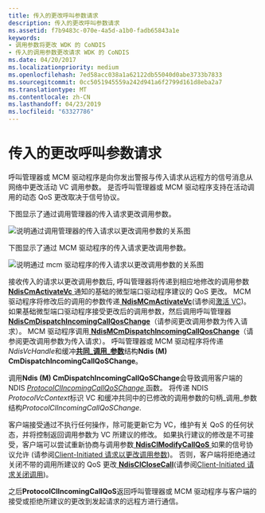 ```yaml
---
title: 传入的更改呼叫参数请求
description: 传入的更改呼叫参数请求
ms.assetid: f7b9483c-070e-4a5d-a1b0-fadb65843a1e
keywords:
- 调用参数将更改 WDK 的 CoNDIS
- 传入的调用参数更改请求 WDK 的 CoNDIS
ms.date: 04/20/2017
ms.localizationpriority: medium
ms.openlocfilehash: 7ed58acc038a1a62122db55040d0abe3733b7833
ms.sourcegitcommit: 0cc5051945559a242d941a6f2799d161d8eba2a7
ms.translationtype: MT
ms.contentlocale: zh-CN
ms.lasthandoff: 04/23/2019
ms.locfileid: "63327786"
---
```

# <a name="incoming-request-to-change-call-parameters"></a>传入的更改呼叫参数请求





呼叫管理器或 MCM 驱动程序是向你发出警报与传入请求从远程方的信号消息从网络中更改活动 VC 调用参数。 是否呼叫管理器或 MCM 驱动程序支持在活动调用的动态 QoS 更改取决于信号协议。

下图显示了通过调用管理器的传入请求更改调用参数。

![说明通过调用管理器的传入请求以更改调用参数的关系图](images/cm-16.png)

下图显示了通过 MCM 驱动程序的传入请求更改调用参数。

![说明通过 mcm 驱动程序的传入请求以更改调用参数的关系图](images/fig1-16.png)

接收传入的请求以更改调用参数后, 呼叫管理器将传递到相应地修改的调用参数[ **NdisCmActivateVc** ](https://msdn.microsoft.com/library/windows/hardware/ff561649)通知的基础的微型端口驱动程序建议的 QoS 更改。 MCM 驱动程序将修改后的调用的参数传递[ **NdisMCmActivateVc**](https://msdn.microsoft.com/library/windows/hardware/ff562792)(请参阅[激活 VC](activating-a-vc.md))。 如果基础微型端口驱动程序接受更改后的调用参数，然后调用呼叫管理器[ **NdisCmDispatchIncomingCallQosChange**](https://msdn.microsoft.com/library/windows/hardware/ff561668)（请参阅更改调用参数为传入请求）。 MCM 驱动程序调用[ **NdisMCmDispatchIncomingCallQosChange**](https://msdn.microsoft.com/library/windows/hardware/ff563540)（请参阅更改调用参数为传入请求）。 呼叫管理器或 MCM 驱动程序将传递*NdisVcHandle*和缓冲[**共同\_调用\_参数**](https://msdn.microsoft.com/library/windows/hardware/ff545384)结构**Ndis (M) CmDispatchIncomingCallQoSChange**。

调用**Ndis (M) CmDispatchIncomingCallQoSChange**会导致调用客户端的 NDIS [ *ProtocolClIncomingCallQoSChange* ](https://msdn.microsoft.com/library/windows/hardware/ff570229)函数。 将传递 NDIS *ProtocolVcContext*标识 VC 和缓冲共同中的已修改的调用参数的句柄\_调用\_参数结构*ProtocolClIncomingCallQoSChange*.

客户端接受通过不执行任何操作，除可能更新它为 VC，维护有关 QoS 的任何状态，并将控制返回调用参数为 VC 所建议的修改。 如果执行建议的修改是不可接受，客户端可以尝试重新协商与调用参数[ **NdisClModifyCallQoS** ](https://msdn.microsoft.com/library/windows/hardware/ff561636)如果的信号协议允许 (请参阅[Client-Initiated 请求以更改调用参数](client-initiated-request-to-change-call-parameters.md))。 否则，客户端将拒绝通过关闭不带的调用所建议的 QoS 更改[ **NdisClCloseCall**](https://msdn.microsoft.com/library/windows/hardware/ff561627)(请参阅[Client-Initiated 请求关闭调用](client-initiated-request-to-close-a-call.md))。

之后**ProtocolClIncomingCallQoS**返回呼叫管理器或 MCM 驱动程序与客户端的接受或拒绝所建议的更改到发起请求的远程方进行通信。

 

 





